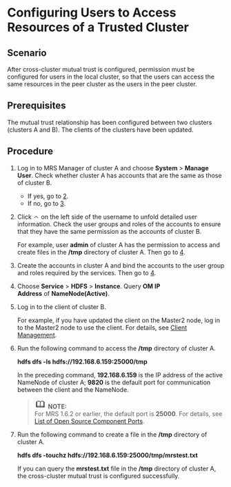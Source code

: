 # Configuring Users to Access Resources of a Trusted Cluster<a name="EN-US_TOPIC_0125375362"></a>

## Scenario<a name="s04900aab7a0d46dea40d0315c9ce3903"></a>

After cross-cluster mutual trust is configured, permission must be configured for users in the local cluster, so that the users can access the same resources in the peer cluster as the users in the peer cluster.

## Prerequisites<a name="s48f46ce3edfd4566be4cd3d66838e2a9"></a>

The mutual trust relationship has been configured between two clusters \(clusters A and B\). The clients of the clusters have been updated.

## Procedure<a name="s476a669f2e7d4a70a0b734fdd3f6546f"></a>

1.  Log in to MRS Manager of cluster A and choose  **System**  \>  **Manage User**. Check whether cluster A has accounts that are the same as those of cluster B.
    -   If yes, go to  [2](#l19561ff7f8b4469db842fe0beb479e26).
    -   If no, go to  [3](#l3332dd26fdd64330a98ba30f083b7c2d).

2.  <a name="l19561ff7f8b4469db842fe0beb479e26"></a>Click  ![](figures/icon_mrs_up.png)  on the left side of the username to unfold detailed user information. Check the user groups and roles of the accounts to ensure that they have the same permission as the accounts of cluster B.

    For example, user  **admin** of cluster A has the permission to access and create files in the **/tmp** directory of cluster A. Then go to [4](#l30e0cd486de24332a3172a6563226f78).

3.  <a name="l3332dd26fdd64330a98ba30f083b7c2d"></a>Create the accounts in cluster A and bind the accounts to the user group and roles required by the services. Then go to  [4](#l30e0cd486de24332a3172a6563226f78).
4.  <a name="l30e0cd486de24332a3172a6563226f78"></a>Choose  **Service**  \>  **HDFS**  \>  **Instance**. Query **OM IP Address** of **NameNode\(Active\)**.
5.  Log in to the client of cluster B.

    For example, if you have updated the client on the Master2 node, log in to the Master2 node to use the client. For details, see  [Client Management](client-management.md).

6.  Run the following command to access the  **/tmp**  directory of cluster A.

    **hdfs dfs -ls hdfs://192.168.6.159:25000/tmp**

    In the preceding command,  **192.168.6.159** is the IP address of the active NameNode of cluster A; **9820**  is the default port for communication between the client and the NameNode.

    >![](public_sys-resources/icon-note.gif) **NOTE:**   
    >For MRS 1.6.2 or earlier, the default port is  **25000**. For details, see  [List of Open Source Component Ports](list-of-open-source-component-ports.md).  

7.  Run the following command to create a file in the  **/tmp**  directory of cluster A.

    **hdfs dfs -touchz hdfs://192.168.6.159:25000/tmp/mrstest.txt**

    If you can query the  **mrstest.txt**  file in the  **/tmp**  directory of cluster A, the cross-cluster mutual trust is configured successfully.


